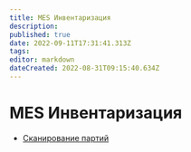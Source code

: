 ```yaml
---
title: MES Инвентаризация
description: 
published: true
date: 2022-09-11T17:31:41.313Z
tags: 
editor: markdown
dateCreated: 2022-08-31T09:15:40.634Z
---
```


# MES Инвентаризация

* [Сканирование партий](skanirovanie-partii.md)
